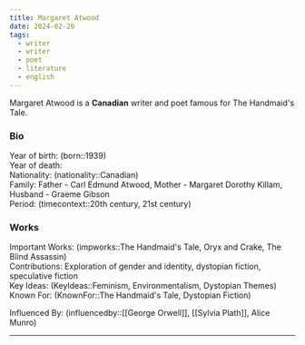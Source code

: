 ```yaml
---
title: Margaret Atwood
date: 2024-02-20
tags:
  - writer
  - writer
  - poet
  - literature
  - english
---
```

Margaret Atwood is a **Canadian** writer and poet famous for The Handmaid's Tale. 
### Bio

Year of birth: (born::1939)  
Year of death:  
Nationality: (nationality::Canadian)  
Family: Father - Carl Edmund Atwood, Mother - Margaret Dorothy Killam, Husband - Graeme Gibson  
Period: (timecontext::20th century, 21st century)  

### Works

Important Works: (impworks::The Handmaid's Tale, Oryx and Crake, The Blind Assassin)  
Contributions: Exploration of gender and identity, dystopian fiction, speculative fiction  
Key Ideas: (KeyIdeas::Feminism, Environmentalism, Dystopian Themes)  
Known For: (KnownFor::The Handmaid's Tale, Dystopian Fiction)  

Influenced By: (influencedby::[[George Orwell]], [[Sylvia Plath]], Alice Munro)

---